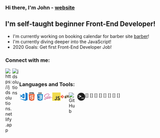 ### Hi there, I'm John - [website]

## I'm self-taught beginner Front-End Developer!
- I'm currently working on booking calendar for barber site [barber]!
- I'm currently diving deeper into the JavaScript!
- 2020 Goals: Get first Front-End Developer Job!

### Connect with me:
[<img align="left" alt="https://jdsolutions.netlify.app" width="22px" src="https://img.icons8.com/color/48/000000/globe--v1.png" />][website]
[<img align="left" alt="jdsolutions" width="22px" src="https://img.icons8.com/color/48/000000/linkedin.png" />][linkedin]

<br />

### Languages and Tools:

[<img align="left" alt="Visual Studio Code" width="26px" src="https://raw.githubusercontent.com/github/explore/80688e429a7d4ef2fca1e82350fe8e3517d3494d/topics/visual-studio-code/visual-studio-code.png"/>] 
[<img align="left" alt="HTML5" width="26px" src="https://raw.githubusercontent.com/github/explore/80688e429a7d4ef2fca1e82350fe8e3517d3494d/topics/html/html.png"/>] 
[<img align="left" alt="CSS3" width="26px" src="https://raw.githubusercontent.com/github/explore/80688e429a7d4ef2fca1e82350fe8e3517d3494d/topics/css/css.png"/>] 
[<img align="left" alt="Sass" width="26px" src="https://raw.githubusercontent.com/github/explore/80688e429a7d4ef2fca1e82350fe8e3517d3494d/topics/sass/sass.png"/>] 
[<img align="left" alt="Javascript" width="26px" src="https://raw.githubusercontent.com/github/explore/80688e429a7d4ef2fca1e82350fe8e3517d3494d/topics/javascript/javascript.png"/>] 
[<img align="left" alt="Git" width="26px" src="https://raw.githubusercontent.com/github/explore/80688e429a7d4ef2fca1e82350fe8e3517d3494d/topics/git/git.png"/>] 
[<img align="left" alt="GitHub" width="26px" src="https://img.icons8.com/ios-glyphs/30/000000/github.png" />] 
[<img align="left" alt="HTML5" width="26px" src="https://raw.githubusercontent.com/github/explore/80688e429a7d4ef2fca1e82350fe8e3517d3494d/topics/terminal/terminal.png"/>] 

<br />
<br />

[website]:https://jdsolutions.netlify.app
[barber]:https://jdsolutionsbarber.netlify.app
[linkedin]:https://www.linkedin.com/in/jan-dziennik-1b265a17b/
